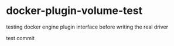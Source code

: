 # docker-plugin-volume-test
testing docker engine plugin interface before writing the real driver

test commit